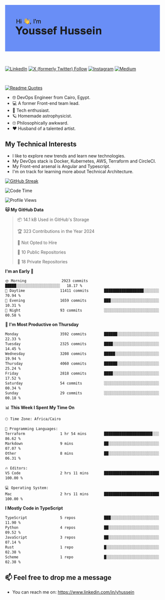 [![Youssef's GitHub Banner](./assets/youssef-hussein.png)](https://github.com/yorki404)

</br>

[![LinkedIn](https://img.shields.io/badge/linkedin-%230077B5.svg?style=for-the-badge&logo=linkedin&logoColor=white)](https://www.linkedin.com/in/yhussein/)
[![X (formerly Twitter) Follow](https://img.shields.io/twitter/follow/devqik_?style=for-the-badge&logo=X&logoColor=White&labelColor=White)](https://twitter.com/devqik_)
[![Instagram](https://img.shields.io/badge/devqik-E4405F?style=for-the-badge&logo=Instagram&logoColor=white)](https://instagram.com/devqik)
[![Medium](https://img.shields.io/badge/Medium-12100E?style=for-the-badge&logo=medium&logoColor=white)](https://medium.com/@devqik)

</br>

[![Readme Quotes](https://quotes-github-readme.vercel.app/api?type=horizontal&theme=dark)](https://github.com/piyushsuthar/github-readme-quotes)

- :nerd_face: DevOps Engineer from Cairo, Egypt.
- :computer: A former Front-end team lead.
- :satellite: Tech enthusiast.
- :ringed_planet: Homemade astrophysicist.
- :roll_eyes: Philosophically awkward.
- :heart: Husband of a talented artist.

## My Technical Interests

- I like to explore new trends and learn new technologies.
- My DevOps stack is Docker, Kubernetes, AWS, Terraform and CircleCI.
- My Front-end arsenal is Angular and Typescript.
- I'm on track for learning more about Technical Architecture.

[![GitHub Streak](https://streak-stats.demolab.com/?user=devqik&theme=dark)](https://git.io/streak-stats)

<!--START_SECTION:waka-->
![Code Time](http://img.shields.io/badge/Code%20Time-766%20hrs%202%20mins-blue)

![Profile Views](http://img.shields.io/badge/Profile%20Views-0-blue)

**🐱 My GitHub Data** 

> 📦 14.1 kB Used in GitHub's Storage 
 > 
> 🏆 323 Contributions in the Year 2024
 > 
> 🚫 Not Opted to Hire
 > 
> 📜 10 Public Repositories 
 > 
> 🔑 18 Private Repositories 
 > 
**I'm an Early 🐤** 

```text
🌞 Morning                2923 commits        █████░░░░░░░░░░░░░░░░░░░░   18.17 % 
🌆 Daytime                11411 commits       ██████████████████░░░░░░░   70.94 % 
🌃 Evening                1659 commits        ███░░░░░░░░░░░░░░░░░░░░░░   10.31 % 
🌙 Night                  93 commits          ░░░░░░░░░░░░░░░░░░░░░░░░░   00.58 % 
```
📅 **I'm Most Productive on Thursday** 

```text
Monday                   3592 commits        ██████░░░░░░░░░░░░░░░░░░░   22.33 % 
Tuesday                  2325 commits        ████░░░░░░░░░░░░░░░░░░░░░   14.45 % 
Wednesday                3208 commits        █████░░░░░░░░░░░░░░░░░░░░   19.94 % 
Thursday                 4060 commits        ██████░░░░░░░░░░░░░░░░░░░   25.24 % 
Friday                   2818 commits        ████░░░░░░░░░░░░░░░░░░░░░   17.52 % 
Saturday                 54 commits          ░░░░░░░░░░░░░░░░░░░░░░░░░   00.34 % 
Sunday                   29 commits          ░░░░░░░░░░░░░░░░░░░░░░░░░   00.18 % 
```


📊 **This Week I Spent My Time On** 

```text
🕑︎ Time Zone: Africa/Cairo

💬 Programming Languages: 
Terraform                1 hr 54 mins        ██████████████████████░░░   86.62 % 
Markdown                 9 mins              ██░░░░░░░░░░░░░░░░░░░░░░░   07.07 % 
Other                    8 mins              ██░░░░░░░░░░░░░░░░░░░░░░░   06.31 % 

🔥 Editors: 
VS Code                  2 hrs 11 mins       █████████████████████████   100.00 % 

💻 Operating System: 
Mac                      2 hrs 11 mins       █████████████████████████   100.00 % 
```

**I Mostly Code in TypeScript** 

```text
TypeScript               5 repos             ███░░░░░░░░░░░░░░░░░░░░░░   11.90 % 
Python                   4 repos             ██░░░░░░░░░░░░░░░░░░░░░░░   09.52 % 
JavaScript               3 repos             ██░░░░░░░░░░░░░░░░░░░░░░░   07.14 % 
Rust                     1 repo              █░░░░░░░░░░░░░░░░░░░░░░░░   02.38 % 
Scheme                   1 repo              █░░░░░░░░░░░░░░░░░░░░░░░░   02.38 % 
```




<!--END_SECTION:waka-->

## 📫 Feel free to drop me a message
- You can reach me on: https://www.linkedin.com/in/yhussein
